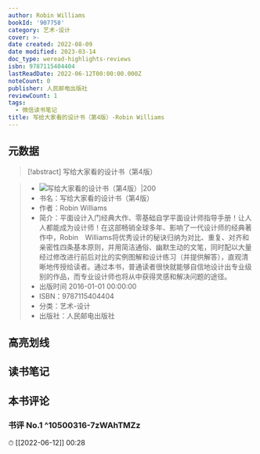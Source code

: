 ```yaml
---
author: Robin Williams
bookId: '907758'
category: 艺术-设计
cover: >-
date created: 2022-08-09
date modified: 2023-03-14
doc_type: weread-highlights-reviews
isbn: 9787115404404
lastReadDate: 2022-06-12T00:00:00.000Z
noteCount: 0
publisher: 人民邮电出版社
reviewCount: 1
tags:
  - 微信读书笔记
title: 写给大家看的设计书（第4版）-Robin Williams
---
```


## 元数据

>[!abstract] 写给大家看的设计书（第4版）

> - ![写给大家看的设计书（第4版）|200](https://wfqqreader-1252317822.image.myqcloud.com/cover/758/907758/t7_907758.jpg)
> - 书名：写给大家看的设计书（第4版）
> - 作者：Robin Williams
> - 简介：平面设计入门经典大作、零基础自学平面设计师指导手册！让人人都能成为设计师！在这部畅销全球多年、影响了一代设计师的经典著作中，Robin　Williams将优秀设计的秘诀归纳为对比、重复、对齐和亲密性四条基本原则，并用简洁通俗、幽默生动的文笔，同时配以大量经过修改进行前后对比的实例图解和设计练习（并提供解答），直观清晰地传授给读者。通过本书，普通读者很快就能够自信地设计出专业级别的作品，而专业设计师也将从中获得灵感和解决问题的途径。
> - 出版时间 2016-01-01 00:00:00
> - ISBN：9787115404404
> - 分类：艺术-设计
> - 出版社：人民邮电出版社

## 高亮划线

## 读书笔记

## 本书评论

### 书评 No.1 ^10500316-7zWAhTMZz

⏱ [[2022-06-12]] 00:28
